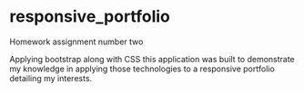 # responsive_portfolio
Homework assignment number two

Applying bootstrap along with CSS this application was built to demonstrate my knowledge in applying those technologies to a responsive portfolio detailing my interests.
